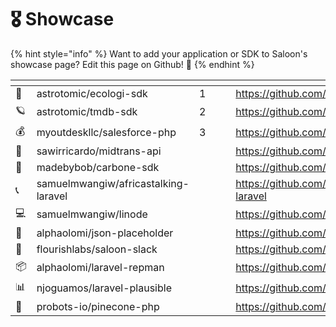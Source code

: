 # 🎖 Showcase

{% hint style="info" %}
Want to add your application or SDK to Saloon's showcase page? Edit this page on Github! 🤠
{% endhint %}

<table data-card-size="large" data-view="cards"><thead><tr><th></th><th></th><th data-hidden></th><th data-hidden></th><th data-hidden data-card-cover data-type="files"></th><th data-hidden data-card-target data-type="content-ref"></th></tr></thead><tbody><tr><td>🌲</td><td>astrotomic/ecologi-sdk</td><td>1</td><td></td><td></td><td><a href="https://github.com/Astrotomic/ecologi-sdk">https://github.com/Astrotomic/ecologi-sdk</a></td></tr><tr><td>🪐</td><td>astrotomic/tmdb-sdk</td><td>2</td><td></td><td></td><td><a href="https://github.com/Astrotomic/tmdb-sdk">https://github.com/Astrotomic/tmdb-sdk</a></td></tr><tr><td>💰</td><td>myoutdeskllc/salesforce-php</td><td>3</td><td></td><td></td><td><a href="https://github.com/MyOutDeskLLC/SalesforcePhp">https://github.com/MyOutDeskLLC/SalesforcePhp</a></td></tr><tr><td>🤑</td><td>sawirricardo/midtrans-api</td><td></td><td></td><td></td><td><a href="https://github.com/sawirricardo/midtrans-api">https://github.com/sawirricardo/midtrans-api</a></td></tr><tr><td>📃</td><td>madebybob/carbone-sdk</td><td></td><td></td><td></td><td><a href="https://github.com/madebybob/carbone-sdk">https://github.com/madebybob/carbone-sdk</a></td></tr><tr><td>📞</td><td>samuelmwangiw/africastalking-laravel</td><td></td><td></td><td></td><td><a href="https://github.com/SamuelMwangiW/africastalking-laravel">https://github.com/SamuelMwangiW/africastalking-laravel</a></td></tr><tr><td>💻</td><td>samuelmwangiw/linode</td><td></td><td></td><td></td><td><a href="https://github.com/SamuelMwangiW/linode">https://github.com/SamuelMwangiW/linode</a></td></tr><tr><td>🌱</td><td>alphaolomi/json-placeholder</td><td></td><td></td><td></td><td><a href="https://github.com/alphaolomi/json-placeholder">https://github.com/alphaolomi/json-placeholder</a></td></tr><tr><td>💬</td><td>flourishlabs/saloon-slack</td><td></td><td></td><td></td><td><a href="https://github.com/flourishlabs/saloon-slack">https://github.com/flourishlabs/saloon-slack</a></td></tr><tr><td>📦</td><td>alphaolomi/laravel-repman</td><td></td><td></td><td></td><td><a href="https://github.com/alphaolomi/laravel-repman">https://github.com/alphaolomi/laravel-repman</a></td></tr><tr><td>📊</td><td>njoguamos/laravel-plausible</td><td></td><td></td><td></td><td><a href="https://github.com/njoguamos/laravel-plausible">https://github.com/njoguamos/laravel-plausible</a></td></tr><tr><td>🧠</td><td>probots-io/pinecone-php</td><td></td><td></td><td></td><td><a href="https://github.com/probots-io/pinecone-php">https://github.com/probots-io/pinecone-php</a></td></tr></tbody></table>
